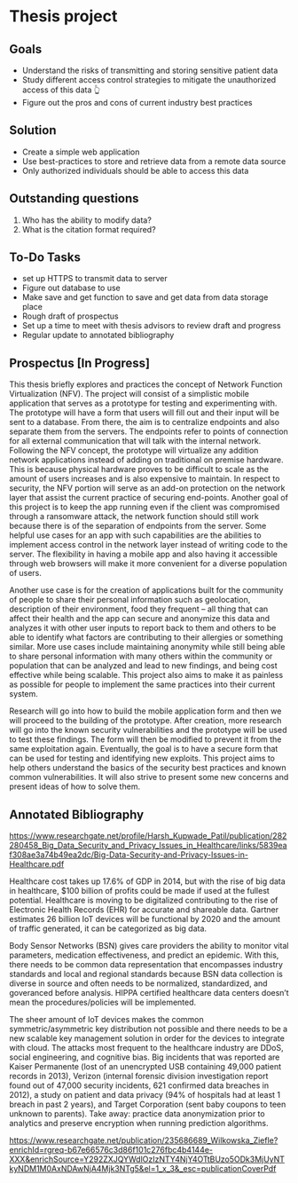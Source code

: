 # Thesis project

## Goals

- Understand the risks of transmitting and storing sensitive patient data
- Study different access control strategies to mitigate the unauthorized access of this data 👆
- Figure out the pros and cons of current industry best practices

## Solution

- Create a simple web application
- Use best-practices to store and retrieve data from a remote data source
- Only authorized individuals should be able to access this data

## Outstanding questions

1.  Who has the ability to modify data?
2.  What is the citation format required? 

## To-Do Tasks

- set up HTTPS to transmit data to server 
- Figure out database to use
- Make save and get function to save and get data from data storage place
- Rough draft of prospectus
- Set up a time to meet with thesis advisors to review draft and progress 
- Regular update to annotated bibliography  

## Prospectus [In Progress]

This thesis briefly explores and practices the concept of Network Function Virtualization (NFV). The project will consist of a simplistic mobile application that serves as a prototype for testing and experimenting with. The prototype will have a form that users will fill out and their input will be sent to a database. From there, the aim is to centralize endpoints and also separate them from the servers. The endpoints refer to points of connection for all external communication that will talk with the internal network. Following the NFV concept, the prototype will virtualize any addition network applications instead of adding on traditional on premise hardware. This is because physical hardware proves to be difficult to scale as the amount of users increases and is also expensive to maintain. In respect to security, the NFV portion will serve as an add-on protection on the network layer that assist the current practice of securing end-points. Another goal of this project is to keep the app running even if the client was compromised through a ransomware attack, the network function should still work because there is of the separation of endpoints from the server. Some helpful use cases for an app with such capabilities are the abilities to implement access control in the network layer instead of writing code to the server. The flexibility in having a mobile app and also having it accessible through web browsers will make it more convenient for a diverse population of users. 

Another use case is for the creation of applications built for the community of people to share their personal information such as geolocation, description of their environment, food they frequent – all thing that can affect their health and the app can secure and anonymize this data and analyzes it with other user inputs to report back to them and others to be able to identify what factors are contributing to their allergies or something similar. More use cases include maintaining anonymity while still being able to share personal information with many others within the community or population that can be analyzed and lead to new findings, and being cost effective while being scalable. This project also aims to make it as painless as possible for people to implement the same practices into their current system. 

Research will go into how to build the mobile application form and then we will proceed to the building of the prototype. After creation, more research will go into the known security vulnerabilities and the prototype will be used to test these findings. The form will then be modified to prevent it from the same exploitation again. Eventually, the goal is to have a secure form that can be used for testing and identifying new exploits. This project aims to help others understand the basics of the security best practices and known common vulnerabilities. It will also strive to present some new concerns and present ideas of how to solve them.

## Annotated Bibliography 

https://www.researchgate.net/profile/Harsh_Kupwade_Patil/publication/282280458_Big_Data_Security_and_Privacy_Issues_in_Healthcare/links/5839eaf308ae3a74b49ea2dc/Big-Data-Security-and-Privacy-Issues-in-Healthcare.pdf

Healthcare cost takes up 17.6% of GDP in 2014, but with the rise of big data in healthcare, $100 billion of profits could be made if used at the fullest potential. Healthcare is moving to be digitalized contributing to the rise of Electronic Health Records (EHR) for accurate and shareable data. Gartner estimates 26 billion IoT devices will be functional by 2020 and the amount of traffic generated, it can be categorized as big data. 

Body Sensor Networks (BSN) gives care providers the ability to monitor vital parameters, medication effectiveness, and predict an epidemic. With this, there needs to be common data representation that encompasses industry standards and local and regional standards because BSN data collection is diverse in source and often needs to be normalized, standardized, and goveranced before analysis. HIPPA certified healthcare data centers doesn’t mean the procedures/policies will be implemented. 

The sheer amount of IoT devices makes the common symmetric/asymmetric key distribution not possible and there needs to be a new scalable key management solution in order for the devices to integrate with cloud. The attacks most frequent to the healthcare industry are DDoS, social engineering, and cognitive bias. Big incidents that was reported are Kaiser Permanente (lost of an unencrypted USB containing 49,000 patient records in 2013), Verizon (internal forensic division investigation report found out of 47,000 security incidents, 621 confirmed data breaches in 2012), a study on patient and data privacy (94% of hospitals had at least 1 breach in past 2 years), and Target Corporation (sent baby coupons to teen unknown to parents). Take away: practice data anonymization prior to analytics and preserve encryption when running prediction algorithms. 

https://www.researchgate.net/publication/235686689_Wilkowska_Ziefle?enrichId=rgreq-b67e66576c3d86f101c276fbc4b4144e-XXX&enrichSource=Y292ZXJQYWdlOzIzNTY4NjY4OTtBUzo5ODk3MjUyNTkyNDM1M0AxNDAwNjA4Mjk3NTg5&el=1_x_3&_esc=publicationCoverPdf



